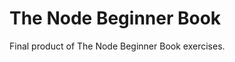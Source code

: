 The Node Beginner Book
======================================
Final product of The Node Beginner Book exercises.